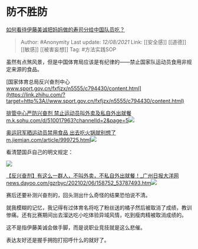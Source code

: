 # 防不胜防
[如何看待伊藤美诚把妈妈做的寿司分给中国队员吃？](https://www.zhihu.com/question/475943096/answer/2050011010)

> Author: #Anonymity 
> Last update: *12/08/2021* 
> Link: [[安全感]] [[道德]] [[敏感]] [[被害妄想]]
> Tag: #方法实践SOP   

 
虽然有点煞风景，但是中国体育局应该是有纪律的——禁止国家队运动员食用非规定来源的食品。

[国家体育总局反兴奋剂中心​www.sport.gov.cn/fxfjzx/n5555/c794430/content.html](https://link.zhihu.com/?target=http%3A//www.sport.gov.cn/fxfjzx/n5555/c794430/content.html)

  

[排管中心严防兴奋剂 禁止运动员叫外卖及私自外出就餐​m.k.sohu.com/d/510017963?channelId=2&page=5![](https://pic1.zhimg.com/v2-18eb23a519c08065ed4b9f4370659cc8_180x120.jpg)](https://link.zhihu.com/?target=https%3A//m.k.sohu.com/d/510017963%3FchannelId%3D2%26page%3D5)

  

[奥运冠军晒运动员禁用食品 出去吃火锅就别想了​m.jiemian.com/article/999725.html![](https://pic4.zhimg.com/v2-a6cf2b6d3f3f39378332a6e00ec94583_ipico.jpg)](https://link.zhihu.com/?target=https%3A//m.jiemian.com/article/999725.html)

看清楚国乒自己的明文规定：

![](https://pic1.zhimg.com/50/v2-e6b94e4fdc5012378bdf37b5aefbb263_720w.jpg?source=1940ef5c)

  

[【反兴奋剂】有这么一群人，不叫外卖，不私自外出就餐！_广州日报大洋网​news.dayoo.com/gzrbyc/202102/06/158752_53787493.htm![](https://pic3.zhimg.com/v2-a047bc5ce1244871b033977ae536bb26_ipico.jpg)](https://link.zhihu.com/?target=https%3A//news.dayoo.com/gzrbyc/202102/06/158752_53787493.htm)

赛后还要补测兴奋剂的，回头测出什么奇怪的结果恐怕说不清。

就我模糊的记忆，我记得有过体育名将吃了粉丝送的橘子然后被取消了成绩，教训惨痛。还有比赛期间出去溜达吃小吃体验异域风情，吃到瘦肉精被取消成绩的。

这不是指伊藤美诚会做手脚，而是说职业竞技就是这么悲催。

表达友好还是握手拥抱打招呼什么的就好了。

  
